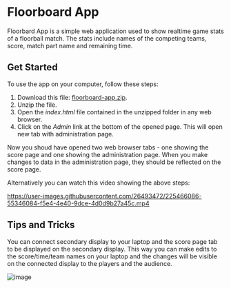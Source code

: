 # Floorboard App

Floorbard App is a simple web application used to show realtime game stats of a floorball match. The stats include names of the competing teams, score, match part name and remaining time.

## Get Started

To use the app on your computer, follow these steps:

1. Download this file: [floorboard-app.zip](https://github.com/stefan-schindler/floorboard-react-app/releases/download/v1.0/floorboard-app.zip).
2. Unzip the file.
3. Open the _index.html_ file contained in the unzipped folder in any web browser.
4. Click on the _Admin_ link at the bottom of the opened page. This will open new tab with administration page.

Now you shoud have opened two web browser tabs - one showing the score page and one showing the administration page. When you make changes to data in the administration page, they should be reflected on the score page.

Alternatively you can watch this video showing the above steps:

https://user-images.githubusercontent.com/26493472/225466086-55346084-f5e4-4e40-9dce-4d0d9b27a45c.mp4



## Tips and Tricks

You can connect secondary display to your laptop and the score page tab to be displayed on the secondary display. This way you can make edits to the score/time/team names on your laptop and the changes will be visible on the connected display to the players and the audience.

![image](https://user-images.githubusercontent.com/26493472/225467020-b8b64867-acfd-4a8e-a6e5-db354b242059.png)
